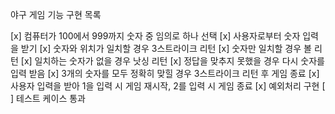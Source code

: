 야구 게임 기능 구현 목록

[x] 컴퓨터가 100에서 999까지 숫자 중 임의로 하나 선택
[x] 사용자로부터 숫자 입력을 받기
[x] 숫자와 위치가 일치할 경우 3스트라이크 리턴
[x] 숫자만 일치할 경우 볼 리턴
[x] 일치하는 숫자가 없을 경우 낫싱 리턴
[x] 정답을 맞추지 못했을 경우 다시 숫자를 입력 받음
[x] 3개의 숫자를 모두 정확히 맞힐 경우 3스트라이크 리턴 후 게임 종료
[x] 사용자 입력을 받아 1을 입력 시 게임 재시작, 2를 입력 시 게임 종료
[x] 예외처리 구현
[ ] 테스트 케이스 통과
